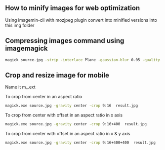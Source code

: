 ## How to minify images for web optimization

Using imagemin-cli with mozjpeg plugin convert into minified versions into this img folder



## Compressing images command using imagemagick
```bash
magick source.jpg -strip -interlace Plane -gaussian-blur 0.05 -quality 85% result.jpg
```

## Crop and resize image for mobile 

Name it m_<intialname>.ext

To crop from center in an aspect ratio
```bash
magick.exe source.jpg -gravity center -crop 9:16  result.jpg 
```

To crop from center with offset in an aspect ratio in x axis
```bash
magick.exe source.jpg -gravity center -crop 9:16+400  result.jpg 
```

To crop from center with offset in an aspect ratio in x & y axis
```bash
magick.exe source.jpg -gravity center -crop 9:16+400+400  result.jpg 
```
